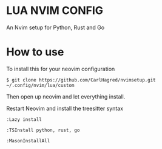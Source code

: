 # LUA NVIM CONFIG

An Nvim setup for Python, Rust and Go

# How to use

To install this for your neovim configuration

```
$ git clone https://github.com/CarlHagred/nvimsetup.git ~/.config/nvim/lua/custom
```

Then open up neovim and let everything install.

Restart Neovim and install the treesitter syntax

```
:Lazy install
```

```
:TSInstall python, rust, go
```

```
:MasonInstallAll
```

